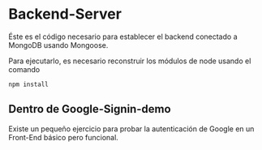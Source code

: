 # Backend-Server

Éste es el código necesario para establecer el backend conectado a MongoDB usando Mongoose.

Para ejecutarlo, es necesario reconstruir los módulos de node usando el comando

```
npm install
```

## Dentro de Google-Signin-demo

Existe un pequeño ejercicio para probar la autenticación de Google en un Front-End básico pero funcional.